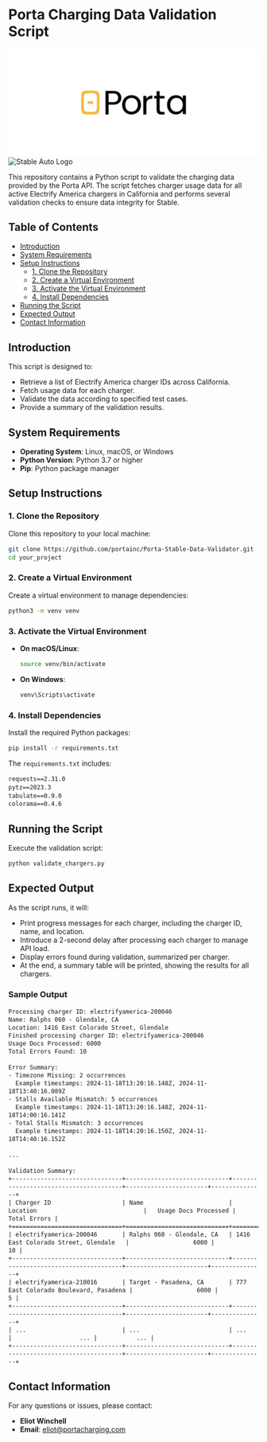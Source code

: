 # Porta Charging Data Validation Script

![Porta Logo](porta.png)
![Stable Auto Logo](stableauto.png)

This repository contains a Python script to validate the charging data provided by the Porta API. The script fetches charger usage data for all active Electrify America chargers in California and performs several validation checks to ensure data integrity for Stable. 

## Table of Contents

- [Introduction](#introduction)
- [System Requirements](#system-requirements)
- [Setup Instructions](#setup-instructions)
  - [1. Clone the Repository](#1-clone-the-repository)
  - [2. Create a Virtual Environment](#2-create-a-virtual-environment)
  - [3. Activate the Virtual Environment](#3-activate-the-virtual-environment)
  - [4. Install Dependencies](#4-install-dependencies)
- [Running the Script](#running-the-script)
- [Expected Output](#expected-output)
- [Contact Information](#contact-information)

## Introduction

This script is designed to:

- Retrieve a list of Electrify America charger IDs across California.
- Fetch usage data for each charger.
- Validate the data according to specified test cases.
- Provide a summary of the validation results.

## System Requirements

- **Operating System**: Linux, macOS, or Windows
- **Python Version**: Python 3.7 or higher
- **Pip**: Python package manager

## Setup Instructions

### 1. Clone the Repository

Clone this repository to your local machine:

```bash
git clone https://github.com/portainc/Porta-Stable-Data-Validator.git
cd your_project
```

### 2. Create a Virtual Environment

Create a virtual environment to manage dependencies:

```bash
python3 -m venv venv
```

### 3. Activate the Virtual Environment

- **On macOS/Linux**:

  ```bash
  source venv/bin/activate
  ```

- **On Windows**:

  ```bash
  venv\Scripts\activate
  ```

### 4. Install Dependencies

Install the required Python packages:

```bash
pip install -r requirements.txt
```

The `requirements.txt` includes:

```txt
requests==2.31.0
pytz==2023.3
tabulate==0.9.0
colorama==0.4.6
```

## Running the Script

Execute the validation script:

```bash
python validate_chargers.py
```

## Expected Output

As the script runs, it will:

- Print progress messages for each charger, including the charger ID, name, and location.
- Introduce a 2-second delay after processing each charger to manage API load.
- Display errors found during validation, summarized per charger.
- At the end, a summary table will be printed, showing the results for all chargers.

### Sample Output

```
Processing charger ID: electrifyamerica-200046
Name: Ralphs 060 - Glendale, CA
Location: 1416 East Colorado Street, Glendale
Finished processing charger ID: electrifyamerica-200046
Usage Docs Processed: 6000
Total Errors Found: 10

Error Summary:
- Timezone Missing: 2 occurrences
  Example timestamps: 2024-11-18T13:20:16.148Z, 2024-11-18T13:40:16.089Z
- Stalls Available Mismatch: 5 occurrences
  Example timestamps: 2024-11-18T13:20:16.148Z, 2024-11-18T14:00:16.141Z
- Total Stalls Mismatch: 3 occurrences
  Example timestamps: 2024-11-18T14:20:16.150Z, 2024-11-18T14:40:16.152Z

...

Validation Summary:
+-------------------------------+-----------------------------+---------------------------------------+-----------------------+---------------+
| Charger ID                    | Name                        | Location                              |   Usage Docs Processed |   Total Errors |
+===============================+=============================+=======================================+=======================+===============+
| electrifyamerica-200046       | Ralphs 060 - Glendale, CA   | 1416 East Colorado Street, Glendale   |                  6000 |            10 |
+-------------------------------+-----------------------------+---------------------------------------+-----------------------+---------------+
| electrifyamerica-210016       | Target - Pasadena, CA       | 777 East Colorado Boulevard, Pasadena |                  6000 |             5 |
+-------------------------------+-----------------------------+---------------------------------------+-----------------------+---------------+
| ...                           | ...                         | ...                                   |                   ... |           ... |
+-------------------------------+-----------------------------+---------------------------------------+-----------------------+---------------+
```

## Contact Information

For any questions or issues, please contact:

- **Eliot Winchell**
- **Email**: eliot@portacharging.com
